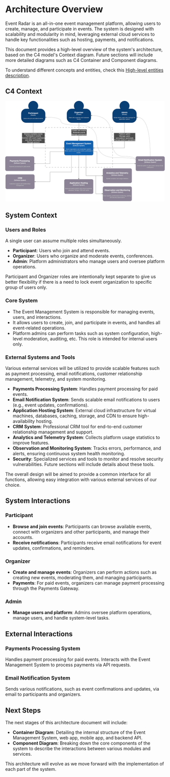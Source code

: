 # Architecture Overview

Event Radar is an all-in-one event management platform, allowing users to create, manage, and participate in events.
The system is designed with scalability and modularity in mind, leveraging external cloud services to handle key
functionalities such as hosting, payments, and notifications.

This document provides a high-level overview of the system's architecture, based on the C4 model's Context diagram.
Future sections will include more detailed diagrams such as C4 Container and Component diagrams.

To understand different concepts and entities, check this [High-level entities description](../user_guide/entities.md).

## C4 Context

![C4 Context Diagram](./assets/c4_diagrams/c4_context_diagram.png)

## System Context

### Users and Roles

A single user can assume multiple roles simultaneously.

- **Participant**: Users who join and attend events.
- **Organizer**: Users who organize and moderate events, conferences.
- **Admin**: Platform administrators who manage users and oversee platform operations.

Participant and Organizer roles are intentionally kept separate to give us better flexibility
if there is a need to lock event organization to specific group of users only.

### Core System

- The Event Management System is responsible for managing events, users, and interactions.
- It allows users to create, join, and participate in events, and handles all event-related operations.
- Platform admins can perform tasks such as system configuration, high-level moderation, auditing, etc.
  This role is intended for internal users only.

### External Systems and Tools

Various external services will be utilized to provide scalable features such as payment processing, email notifications,
customer relationship management, telemetry, and system monitoring.

- **Payments Processing System**: Handles payment processing for paid events.
- **Email Notification System**: Sends scalable email notifications to users (e.g., event updates, confirmations).
- **Application Hosting System**: External cloud infrastructure for virtual machines, databases, caching, storage,
  and CDN to ensure high-availability hosting.
- **CRM System**: Professional CRM tool for end-to-end customer relationship management and support.
- **Analytics and Telemetry System**: Collects platform usage statistics to improve features.
- **Observation and Monitoring System**: Tracks errors, performance, and alerts,
  ensuring continuous system health monitoring.
- **Security**: Specialized services and tools to monitor and resolve security vulnerabilities.
  Future sections will include details about these tools.

The overall design will be aimed to provide a common interface for all functions, allowing easy integration
with various external services of our choice.

## System Interactions

### Participant

- **Browse and join events**: Participants can browse available events, connect with organizers and other participants,
  and manage their accounts.
- **Receive notifications**: Participants receive email notifications for event updates, confirmations, and reminders.

### Organizer

- **Create and manage events**: Organizers can perform actions such as creating new events, moderating them,
  and managing participants.
- **Payments**: For paid events, organizers can manage payment processing through the Payments Gateway.

### Admin

- **Manage users and platform**: Admins oversee platform operations, manage users, and handle system-level tasks.

## External Interactions

### Payments Processing System

Handles payment processing for paid events. Interacts with the Event Management System to process payments
via API requests.

### Email Notification System

Sends various notifications, such as event confirmations and updates, via email to participants and organizers.

## Next Steps

The next stages of this architecture document will include:

- **Container Diagram**: Detailing the internal structure of the Event Management System, web app, mobile app,
  and backend API.
- **Component Diagram**: Breaking down the core components of the system to describe the interactions
  between various modules and services.

This architecture will evolve as we move forward with the implementation of each part of the system.
